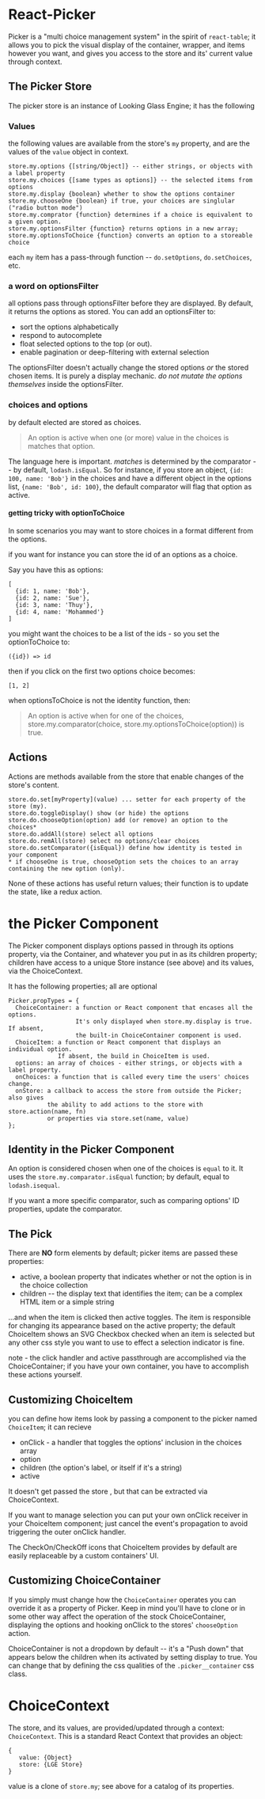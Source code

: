 # React-Picker

Picker is a "multi choice management system" in the spirit of `react-table`; it allows 
you to pick the visual display of the container, wrapper, and items however you want, 
and gives you access to the store and its'  current value through context. 

## The Picker Store

The picker store is an instance of Looking Glass Engine; it has the following 

### Values

the following values are available from the store's `my` property,
and are the values of the `value` object in context.

```
store.my.options {[string/Object]} -- either strings, or objects with a label property
store.my.choices {[same types as options]} -- the selected items from options
store.my.display {boolean} whether to show the options container
store.my.chooseOne {boolean} if true, your choices are singlular ("radio button mode")
store.my.comprator {function} determines if a choice is equivalent to a given option. 
store.my.optionsFilter {function} returns options in a new array;
store.my.optionsToChoice {function} converts an option to a storeable choice
```

each `my` item has a pass-through function -- `do.setOptions`, `do.setChoices`, etc. 

### a word on optionsFilter

all options pass through optionsFilter before they are displayed. By default, it 
returns the options as stored. You can add an optionsFilter to:
 
* sort the options alphabetically
* respond to autocomplete
* float selected options to the top (or out). 
* enable pagination or deep-filtering with external selection

The optionsFilter doesn't actually change the stored options *or* the stored chosen items.
It is purely a display mechanic. *do not mutate the options themselves* 
inside the optionsFilter.

### choices and options

by default elected are stored as choices. 
> An option is active when one (or more) value in the choices is matches that option. 

The language here is important. *matches* is determined by the comparator -- by default, `lodash.isEqual`.
So for instance, if you store an object, `{id: 100, name: 'Bob'}` in the choices and
have a different object in the options list, `{name: 'Bob', id: 100}`, the default comparator
will flag that option as active. 

#### getting tricky with optionToChoice

In some scenarios you may want to store choices in a format different from the options. 

if you want for instance you can store the id of an options as a choice. 

Say you have this as options: 

```
[
  {id: 1, name: 'Bob'},
  {id: 2, name: 'Sue'},
  {id: 3, name: 'Thuy'},
  {id: 4, name: 'Mohammed'}
]

```

you might want the choices to be a list of the ids - so you set the optionToChoice to:

```
({id}) => id
```

then if you click on the first two options choice becomes:

```
[1, 2] 
```

when optionsToChoice is not the identity function, then:

> An option is active when for one of the choices,
> store.my.comparator(choice, store.my.optionsToChoice(option)) is true.



## Actions

Actions are methods available from the store that enable changes of the store's content. 

```
store.do.set[myProperty](value) ... setter for each property of the store (my).
store.do.toggleDisplay() show (or hide) the options
store.do.chooseOption(option) add (or remove) an option to the choices*
store.do.addAll(store) select all options
store.do.remAll(store) select no options/clear choices
store.do.setComparator({isEqual}) define how identity is tested in your component
* if chooseOne is true, chooseOption sets the choices to an array containing the new option (only).
```

None of these actions has useful return values; their function is to 
update the state, like a redux action. 

# the Picker Component

The Picker component displays options passed in through its options property,
via the Container, and whatever you put in as its children property; children
have access to a unique Store instance (see above) and its values, via the ChoiceContext. 

It has the following properties; all are optional

```
Picker.propTypes = {
  ChoiceContainer: a function or React component that encases all the options.
                   It's only displayed when store.my.display is true. If absent,
                   the built-in ChoiceContainer component is used. 
  ChoiceItem: a function or React component that displays an individual option. 
              If absent, the build in ChoiceItem is used. 
  options: an array of choices - either strings, or objects with a label property. 
  onChoices: a function that is called every time the users' choices change.
  onStore: a callback to access the store from outside the Picker; also gives 
           the ability to add actions to the store with store.action(name, fn)
           or properties via store.set(name, value)
};
```

## Identity in the Picker Component

An option is considered chosen when one of the choices is `equal` to it. It uses
the `store.my.comparator.isEqual` function; by default, equal to `lodash.isequal`. 

If you want a more specific comparator, such as comparing options' ID properties,
update the comparator. 

## The Pick

There are **NO** form elements by default; picker items are passed these properties:
 
 * active, a boolean property that indicates whether or not the option is in the choice collection
 * children -- the display text that identifies the item; can be a complex HTML item or a simple string
 
 ...and when the item is clicked then active toggles. The item is responsible for 
 changing its appearance based on the active property; the default ChoiceItem 
 shows an SVG Checkbox checked when an item is selected but any other css style you 
 want to use to effect a selection indicator is fine. 
 
 note - the click handler and active passthrough are accomplished via the ChoiceContainer; if 
 you have your own container, you have to accomplish these actions yourself. 

## Customizing ChoiceItem

you can define how items look by passing a component to the picker named `ChoiceItem`; it 
can recieve 
* onClick - a handler that toggles the options' inclusion in the choices array
* option
* children (the option's label, or itself if it's a string)
* active

It doesn't get passed the store , but that can be extracted via ChoiceContext.

If you want to manage selection you can put your own onClick receiver in your ChoiceItem
component; just cancel the event's propagation to avoid triggering the outer onClick handler. 

The CheckOn/CheckOff icons that ChoiceItem provides by default are easily replaceable
by a custom containers' UI. 

## Customizing ChoiceContainer

If you simply must change how the `ChoiceContainer` operates you can override it as a 
property of Picker. Keep in mind you'll have to clone or in some other way affect the 
operation of the stock ChoiceContainer, displaying the options and hooking onClick
to the stores' `chooseOption` action. 

ChoiceContainer is not a dropdown by default -- it's a "Push down" that appears below
the children when its activated by setting display to true. You can change that by 
defining the css qualities of the `.picker__container` css class. 

# ChoiceContext 

The store, and its values, are provided/updated through a context: `ChoiceContext`. 
This is a standard React Context that provides an object: 

```
{
   value: {Object}
   store: {LGE Store}
}
```

value is a clone of `store.my`; see above for a catalog of its properties. 

